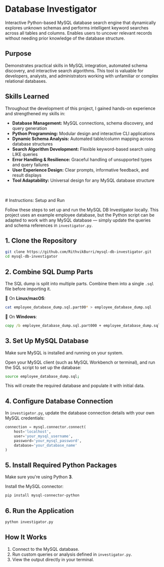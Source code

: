 # Database Investigator
Interactive Python-based MySQL database search engine that dynamically explores unknown schemas and performs intelligent keyword searches across all tables and columns. Enables users to uncover relevant records without needing prior knowledge of the database structure.

## Purpose
Demonstrates practical skills in MySQL integration, automated schema discovery, and interactive search algorithms. This tool is valuable for developers, analysts, and administrators working with unfamiliar or complex relational databases.

## Skills Learned
Throughout the development of this project, I gained hands-on experience and strengthened my skills in:

* **Database Management:** MySQL connections, schema discovery, and query generation  
* **Python Programming:** Modular design and interactive CLI applications  
* **Dynamic Schema Analysis:** Automated table/column mapping across database structures  
* **Search Algorithm Development:** Flexible keyword-based search using LIKE queries  
* **Error Handling & Resilience:** Graceful handling of unsupported types and query failures  
* **User Experience Design:** Clear prompts, informative feedback, and result displays  
* **Tool Adaptability:** Universal design for any MySQL database structure
<br>
<br>
# Instructions: Setup and Run

Follow these steps to set up and run the MySQL DB Investigator locally.
This project uses an example employee database, but the Python script can be adapted to work with any MySQL database — simply update the queries and schema references in `investigator.py`.

## 1. Clone the Repository

```bash
git clone https://github.com/RithvikBurri/mysql-db-investigator.git
cd mysql-db-investigator
```

## 2. Combine SQL Dump Parts

The SQL dump is split into multiple parts. Combine them into a single `.sql` file before importing it.

🔹 On **Linux/macOS**:

```bash
cat employee_database_dump.sql.part00* > employee_database_dump.sql
```

🔹 On **Windows**:

```cmd
copy /b employee_database_dump.sql.part000 + employee_database_dump.sql.part001 + employee_database_dump.sql.part002 + employee_database_dump.sql.part003 + employee_database_dump.sql.part004 + employee_database_dump.sql.part005 + employee_database_dump.sql.part006 employee_database_dump.sql
```

## 3. Set Up MySQL Database

Make sure MySQL is installed and running on your system.

Open your MySQL client (such as MySQL Workbench or terminal), and run the SQL script to set up the database:

```bash
source employee_database_dump.sql;
```

This will create the required database and populate it with initial data.

## 4. Configure Database Connection

In `investigator.py`, update the database connection details with your own MySQL credentials:

```python
connection = mysql.connector.connect(
    host='localhost',
    user='your_mysql_username',
    password='your_mysql_password',
    database='your_database_name'
)
```

## 5. Install Required Python Packages

Make sure you're using Python **3**.

Install the MySQL connector:

```bash
pip install mysql-connector-python
```

## 6. Run the Application

```bash
python investigator.py
```

## How It Works

1. Connect to the MySQL database.
2. Run custom queries or analysis defined in `investigator.py`.
3. View the output directly in your terminal.

